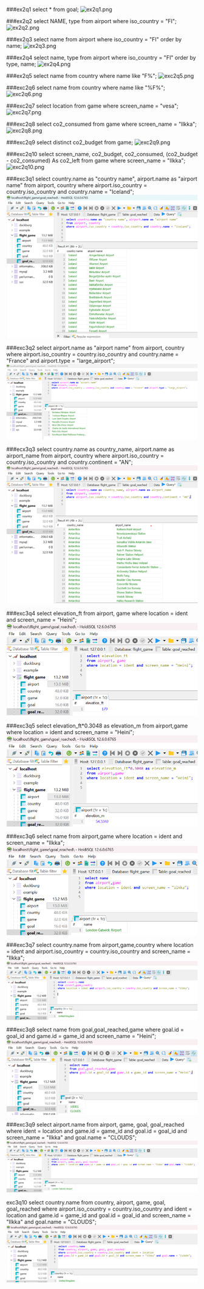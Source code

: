 ###ex2q1
select * from goal;
![ex2q1.png](pictures%2Fex2q1.png)

###ex2q2
select NAME, type from airport where iso_country = "FI";
![ex2q2.png](pictures%2Fex2q2.png)

###ex2q3
select name from airport where iso_country = "FI" order by name;
![ex2q3.png](pictures%2Fex2q3.png)

###ex2q4
select name, type from airport where iso_country = "FI" order by type, name;
![ex2q4.png](pictures%2Fex2q4.png)

###ex2q5
select name from country where name like "F%";
![exc2q5.png](pictures%2Fexc2q5.png)

###exc2q6
select name from country where name like "%F%";
![exc2q6.png](pictures%2Fexc2q6.png)

###exc2q7
select location from game where screen_name = "vesa";
![exc2q7.png](pictures%2Fexc2q7.png)

###exc2q8
select co2_consumed from game where screen_name = "Ilkka";
![exc2q8.png](pictures%2Fexc2q8.png)

###exc2q9
select distinct co2_budget from game;
![exc2q9.png](pictures%2Fexc2q9.png)

###exc2q10
select screen_name, co2_budget, co2_consumed, (co2_budget - co2_consumed) As co2_left from game 
where screen_name = "Ilkka";
![exc2q10.png](pictures%2Fexc2q10.png)

###exc3q1
select country.name as "country name", airport.name as "airport name"
from airport, country
where airport.iso_country = country.iso_country and country.name = "Iceland";
![exc3q1.png](pictures%2Fexc3%2Fexc3q1.png)

###exc3q2
select airport.name as "airport name"
from airport, country
where airport.iso_country = country.iso_country and 
country.name = "France" and airport.type = "large_airport";
![exc3q2.png](pictures%2Fexc3%2Fexc3q2.png)

###ecx3q3
select country.name as country_name, airport.name as airport_name
from airport, country
where airport.iso_country = country.iso_country and country.continent = "AN";
![exc3q3.png](pictures%2Fexc3%2Fexc3q3.png)

###exc3q4
select elevation_ft
from airport, game
where location = ident and screen_name = "Heini";
![exc3q4.png](pictures%2Fexc3%2Fexc3q4.png)

###exc3q5
select elevation_ft*0.3048 as elevation_m
from airport,game
where location = ident and screen_name = "Heini";
![exc3q5.png](pictures%2Fexc3%2Fexc3q5.png)

###exc3q6
select name 
from airport,game
where location = ident and screen_name = "Ilkka";
![exc3q6.png](pictures%2Fexc3%2Fexc3q6.png)

###exc3q7
select country.name
from airport,game,country
where location = ident and airport.iso_country = country.iso_country
and screen_name = "Ilkka";
![exc3q7.png](pictures%2Fexc3%2Fexc3q7.png)

###exc3q8
select name
from goal,goal_reached,game
where goal.id = goal_id and game.id = game_id and 
screen_name = "Heini";
![exc3q8.png](pictures%2Fexc3%2Fexc3q8.png)

###exc3q9
select airport.name
from airport, game, goal, goal_reached
where ident = location and game.id = game_id and 
goal.id = goal_id and screen_name = "Ilkka" and 
goal.name = "CLOUDS";
![exc3q9.png](pictures%2Fexc3%2Fexc3q9.png)

exc3q10
select country.name
from country, airport, game, goal, goal_reached
where airport.iso_country = country.iso_country
and ident = location and game.id = game_id and 
goal.id = goal_id and screen_name = "Ilkka" and
goal.name = "CLOUDS";
![exc3q10.png](pictures%2Fexc3%2Fexc3q10.png)
